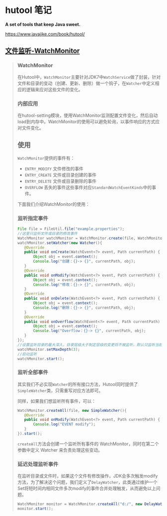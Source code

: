 # hutool 笔记

**A set of tools that keep Java sweet.**

https://www.javajike.com/book/hutool/

## [文件监听-WatchMonitor](https://www.javajike.com/book/hutool/chapter3/34e57e6eddc69088e935bfc9095844d2.html)

>### WatchMonitor
>
>在Hutool中，`WatchMonitor`主要针对JDK7中`WatchService`做了封装，针对文件和目录的变动（创建、更新、删除）做一个钩子，在`Watcher`中定义相应的逻辑来应对这些文件的变化。
>
>### 内部应用
>
>在hutool-setting模块，使用WatchMonitor监测配置文件变化，然后自动load到内存中。WatchMonitor的使用可以避免轮询，以事件响应的方式应对文件变化。
>
>## 使用
>
>`WatchMonitor`提供的事件有：
>
>- `ENTRY_MODIFY` 文件修改的事件
>- `ENTRY_CREATE` 文件或目录创建的事件
>- `ENTRY_DELETE` 文件或目录删除的事件
>- `OVERFLOW` 丢失的事件这些事件对应`StandardWatchEventKinds`中的事件。
>
>下面我们介绍WatchMonitor的使用：
>
>### 监听指定事件
>
>```java
>File file = FileUtil.file("example.properties");
>//这里只监听文件或目录的修改事件
>WatchMonitor watchMonitor = WatchMonitor.create(file, WatchMonitor.ENTRY_MODIFY);
>watchMonitor.setWatcher(new Watcher(){
>    @Override
>    public void onCreate(WatchEvent<?> event, Path currentPath) {
>        Object obj = event.context();
>        Console.log("创建：{}-> {}", currentPath, obj);
>    }
>    @Override
>    public void onModify(WatchEvent<?> event, Path currentPath) {
>        Object obj = event.context();
>        Console.log("修改：{}-> {}", currentPath, obj);
>    }
>    @Override
>    public void onDelete(WatchEvent<?> event, Path currentPath) {
>        Object obj = event.context();
>        Console.log("删除：{}-> {}", currentPath, obj);
>    }
>    @Override
>    public void onOverflow(WatchEvent<?> event, Path currentPath) {
>        Object obj = event.context();
>        Console.log("Overflow：{}-> {}", currentPath, obj);
>    }
>});
>//设置监听目录的最大深入，目录层级大于制定层级的变更将不被监听，默认只监听当前层级目录
>watchMonitor.setMaxDepth(3);
>//启动监听
>watchMonitor.start();
>```
>
>### 监听全部事件
>
>其实我们不必实现`Watcher`的所有接口方法，Hutool同时提供了`SimpleWatcher`类，只需重写对应方法即可。
>
>同样，如果我们想监听所有事件，可以：
>
>```java
>WatchMonitor.createAll(file, new SimpleWatcher(){
>    @Override
>    public void onModify(WatchEvent<?> event, Path currentPath) {
>        Console.log("EVENT modify");
>    }
>}).start();
>```
>
>`createAll`方法会创建一个监听所有事件的 WatchMonitor，同时在第二个参数中定义 Watcher 来负责处理这些变动。
>
>### 延迟处理监听事件
>
>在监听目录或文件时，如果这个文件有修改操作，JDK会多次触发modify方法，为了解决这个问题，我们定义了`DelayWatcher`，此类通过维护一个Set将短时间内相同文件多次modify的事件合并处理触发，从而避免以上问题。
>
>```java
>WatchMonitor monitor = WatchMonitor.createAll("d:/", new DelayWatcher(watcher, 500));
>monitor.start();
>```
>
>

